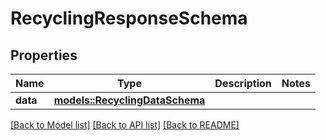 # RecyclingResponseSchema

## Properties

Name | Type | Description | Notes
------------ | ------------- | ------------- | -------------
**data** | [**models::RecyclingDataSchema**](RecyclingDataSchema.md) |  | 

[[Back to Model list]](../README.md#documentation-for-models) [[Back to API list]](../README.md#documentation-for-api-endpoints) [[Back to README]](../README.md)


